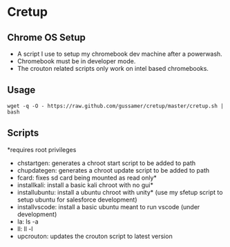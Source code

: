 # Cretup

## Chrome OS Setup

- A script I use to setup my chromebook dev machine after a powerwash.
- Chromebook must be in developer mode.
- The crouton related scripts only work on intel based chromebooks.

## Usage

```
wget -q -O - https://raw.github.com/gussamer/cretup/master/cretup.sh | bash
```

## Scripts

*requires root privileges

- chstartgen: generates a chroot start script to be added to path
- chupdategen: generates a chroot update script to be added to path
- fcard: fixes sd card being mounted as read only*
- installkali: install a basic kali chroot with no gui*
- installubuntu: install a ubuntu chroot with unity* (use my sfetup script to setup ubuntu for salesforce development)
- installvscode: install a basic ubuntu meant to run vscode (under development)
- la: ls -a
- ll: ll -l
- upcrouton: updates the crouton script to latest version
